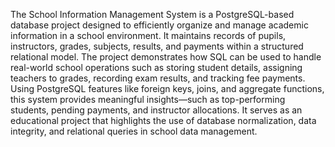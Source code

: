 The School Information Management System is a PostgreSQL-based database project designed to efficiently organize and manage academic information in a school environment. It maintains records of pupils, instructors, grades, subjects, results, and payments within a structured relational model. The project demonstrates how SQL can be used to handle real-world school operations such as storing student details, assigning teachers to grades, recording exam results, and tracking fee payments. Using PostgreSQL features like foreign keys, joins, and aggregate functions, this system provides meaningful insights—such as top-performing students, pending payments, and instructor allocations. It serves as an educational project that highlights the use of database normalization, data integrity, and relational queries in school data management.

